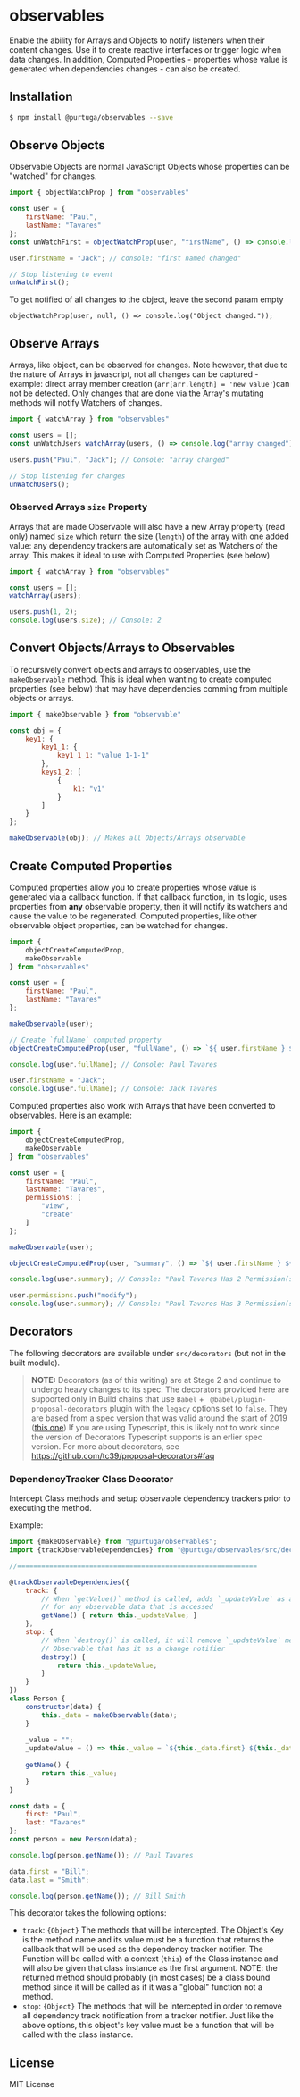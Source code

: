 # observables

Enable the ability for Arrays and Objects to notify listeners when their content changes. Use it to create reactive interfaces or trigger logic when data changes. In addition, Computed Properties - properties whose value is generated when dependencies changes - can also be created.


## Installation

```bash
$ npm install @purtuga/observables --save
```

## Observe Objects

Observable Objects are normal JavaScript Objects whose properties can be "watched" for changes. 

```javascript
import { objectWatchProp } from "observables"

const user = {
    firstName: "Paul", 
    lastName: "Tavares" 
};
const unWatchFirst = objectWatchProp(user, "firstName", () => console.log("first named changed"));

user.firstName = "Jack"; // console: "first named changed"

// Stop listening to event
unWatchFirst();
```

To get notified of all changes to the object, leave the second param empty

```
objectWatchProp(user, null, () => console.log("Object changed."));
```


## Observe Arrays
Arrays, like object, can be observed for changes. Note however, that due to the nature of Arrays in javascript, not all changes can be captured - example: direct array member creation (`arr[arr.length] = 'new value'`)can not be detected.  Only changes that are done via the Array's mutating methods will notify Watchers of changes.

```javascript
import { watchArray } from "observables"

const users = [];
const unWatchUsers watchArray(users, () => console.log("array changed"));

users.push("Paul", "Jack"); // Console: "array changed"

// Stop listening for changes
unWatchUsers();
```

### Observed Arrays `size` Property
Arrays that are made Observable will also have a new Array property (read only) named `size` which return the size (`length`) of the array with one added value: any dependency trackers are automatically set as Watchers of the array. This makes it ideal to use with Computed Properties (see below)

```javascript
import { watchArray } from "observables"

const users = [];
watchArray(users);

users.push(1, 2);
console.log(users.size); // Console: 2
```


## Convert Objects/Arrays to Observables
To recursively convert objects and arrays to observables, use the `makeObservable` method.  This is ideal when wanting to create computed properties (see below) that may have dependencies comming from multiple objects or arrays.

```javascript
import { makeObservable } from "observable"

const obj = {
    key1: {
        key1_1: {
            key1_1_1: "value 1-1-1"
        },
        keys1_2: [
            {
                k1: "v1"
            }
        ]
    }
};

makeObservable(obj); // Makes all Objects/Arrays observable

```

## Create Computed Properties

Computed properties allow you to create properties whose value is generated via a callback function. If that callback function, in its logic, uses properties from __any__ observable property, then it will notify its watchers and cause the value to be regenerated. Computed properties, like other observable object properties, can be watched for changes.


```javascript
import {
    objectCreateComputedProp,
    makeObservable
} from "observables"

const user = {
    firstName: "Paul", 
    lastName: "Tavares" 
};

makeObservable(user);

// Create `fullName` computed property
objectCreateComputedProp(user, "fullName", () => `${ user.firstName } ${ user.lastname }`);

console.log(user.fullName); // Console: Paul Tavares

user.firstName = "Jack";
console.log(user.fullName); // Console: Jack Tavares

```

Computed properties also work with Arrays that have been converted to observables. Here is an example:

```javascript
import {
    objectCreateComputedProp,
    makeObservable
} from "observables"

const user = {
    firstName: "Paul", 
    lastName: "Tavares",
    permissions: [
        "view",
        "create"
    ]
};

makeObservable(user);

objectCreateComputedProp(user, "summary", () => `${ user.firstName } ${ user.lastname } Has ${ user.permissions.size } Permission(s)`);

console.log(user.summary); // Console: "Paul Tavares Has 2 Permission(s)"

user.permissions.push("modify");
console.log(user.summary); // Console: "Paul Tavares Has 3 Permission(s)"

```

## Decorators

The following decorators are available under `src/decorators` (but not in the built module).

>   **NOTE:** Decorators (as of this writing) are at Stage 2 and continue to undergo heavy changes to its spec. The decorators provided here are supported only in Build chains that use `Babel` + ` @babel/plugin-proposal-decorators` plugin with the `legacy` options set to `false`. They are based from a spec version that was valid around the start of 2019 ([this one](https://github.com/tc39/proposal-decorators/blob/master/previous/METAPROGRAMMING.md)) If you are using Typescript, this is likely not to work since the version of Decorators Typescript supports is an erlier spec version. For more about decorators, see https://github.com/tc39/proposal-decorators#faq


### DependencyTracker Class Decorator

Intercept Class methods and setup observable dependency trackers prior to executing the method.

Example:

```javascript
import {makeObservable} from "@purtuga/observables";
import {trackObservableDependencies} from "@purtuga/observables/src/decorators/DependencyTracker.js"

//============================================================

@trackObservableDependencies({
    track: {
        // When `getValue()` method is called, adds `_updateValue` as a change notifier
        // for any observable data that is accessed
        getName() { return this._updateValue; }
    },
    stop: {
        // When `destroy()` is called, it will remove `_updateValue` method from any
        // Observable that has it as a change notifier 
        destroy() {
            return this._updateValue;
        }
    }
})
class Person {
    constructor(data) {
        this._data = makeObservable(data);
    }
    
    _value = "";
    _updateValue = () => this._value = `${this._data.first} ${this._data.last}`;
    
    getName() {
        return this._value;
    }
}

const data = {
    first: "Paul",
    last: "Tavares"
};
const person = new Person(data);

console.log(person.getName()); // Paul Tavares

data.first = "Bill";
data.last = "Smith";

console.log(person.getName()); // Bill Smith

```

This decorator takes the following options:

-   `track`: `{Object}` The methods that will be intercepted. The Object's Key is the method name and its value must be a function that returns the callback that will be used as the dependency tracker notifier. The Function will be called with a context (`this`) of the Class instance and will also be given that class instance as the first argument. NOTE: the returned method should probably (in most cases) be a class bound method since it will be called as if it was a "global" function not a method.  
-   `stop`: `{Object}` The methods that will be intercepted in order to remove all dependency track notification from a tracker notifier. Just like the above options, this object's key value must be a function that will be called with the class instance.



## License

MIT License